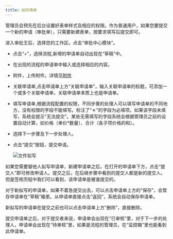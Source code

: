 ```yaml
---
title: 如何填单
---
```


管理员会预先在后台设置好表单样式及相应的权限。作为普通用户，如果您要提交一个新的申请（审批单），只需要新建表单，按要求填写后提交即可。

进入审批王后，选择您的工作区。点击“审批中心模块”。
- 点击“+”，选择流程,新增的申请单自动出现在“草稿”中。
- 在出现的流程的申请单中输入或选择相应的内容。
- 附件，上传附件。详情见[附件](instance_attachment)
- 关联申请单,点击申请单上方“关联申请单”，输入关联申请单的标题，可添加一个或多个关联申请单，关联申请单本质上也是申请单。
- 填写申请单,根据流程配置的权限，不同步骤的处理人可以填写申请单的不同地方，没有权限的字段不能填写。标注了“＊”的字段为必填项。如果该字段未填写，系统会提示”无法提交"。某些无需填写的字段系统会根据管理员之前的设置自动计算，如价格（单价*数量）、合计（各子项价格的和）。
- 选择下一步骤及下一步处理人。
- 点击“提交”按钮，提交申请。

    ![文件拟写](/assets/help/拟写.png)
 
 如果您需要替他人拟写申请单，新建申请单之后，在打开的申请单下方，点击“提交人”即可修改申请人。提交之后，在后继步骤中看到的提交人都是新的提交人。但是签核历程中我们可以看到，该申请单是被谁提交的。

 对于新拟写的申请单，如果不着急提交出去，可以点击申请单上方的“保存”，会暂存申请单在“草稿”箱里。从申请单直接点击“返回”，系统会自动保存申请单。

 新拟写的申请单在提交之前也可以点击申请单上方“删除”，直接删除。
 
 提交申请单之后，对于提交者来说，申请单会出现在“已审核”里，对于下一步的处理人，申请单会出现在“待审核”里，如果是流程的管理员，在“监控箱”里也能看到此申请单。
